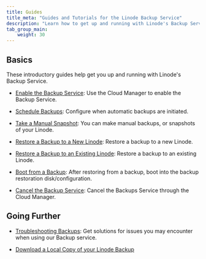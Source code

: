 ```yaml
---
title: Guides
title_meta: "Guides and Tutorials for the Linode Backup Service"
description: "Learn how to get up and running with Linode's Backup Service using the building block guides included on this page."
tab_group_main:
    weight: 30
---
```


## Basics

These introductory guides help get you up and running with Linode's Backup Service.

- [Enable the Backup Service](/docs/products/storage/backups/guides/enable/): Use the Cloud Manager to enable the Backup Service.

- [Schedule Backups](/docs/products/storage/backups/guides/schedule/): Configure when automatic backups are initiated.

- [Take a Manual Snapshot](/docs/products/storage/backups/guides/take-a-snapshot/): You can make manual backups, or snapshots of your Linode.

- [Restore a Backup to a New Linode](/docs/products/storage/backups/guides/restore-to-a-new-linode/): Restore a backup to a new Linode.

- [Restore a Backup to an Existing Linode](/docs/products/storage/backups/guides/restore-to-an-existing-linode/): Restore a backup to an existing Linode.

- [Boot from a Backup](/docs/products/storage/backups/guides/boot-from-a-backup/): After restoring from a backup, boot into the backup restoration disk/configuration.

- [Cancel the Backup Service](/docs/products/storage/backups/guides/cancel/): Cancel the Backups Service through the Cloud Manager.

## Going Further

- [Troubleshooting Backups](/docs/products/storage/backups/guides/troubleshooting/): Get solutions for issues you may encounter when using our Backup service.

- [Download a Local Copy of your Linode Backup](/docs/guides/download-backups-locally/)
